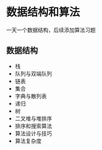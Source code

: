 # 数据结构和算法

一天一个数据结构，后续添加算法习题

## 数据结构

- 栈
- 队列与双端队列
- 链表
- 集合
- 字典与散列表
- 递归
- 树
- 二叉堆与堆排序
- 排序和搜索算法
- 算法设计与技巧
- 算法复杂度
